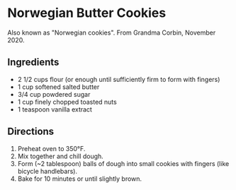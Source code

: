 # Norwegian Butter Cookies

Also known as "Norwegian cookies".  From Grandma Corbin, November 2020.

## Ingredients

- 2 1/2 cups flour (or enough until sufficiently firm to form with fingers)
- 1 cup softened salted butter
- 3/4 cup powdered sugar
- 1 cup finely chopped toasted nuts
- 1 teaspoon vanilla extract

## Directions

1. Preheat oven to 350°F.
1. Mix together and chill dough.
1. Form (~2 tablespoon) balls of dough into small cookies with fingers (like bicycle handlebars).
1. Bake for 10 minutes or until slightly brown.
